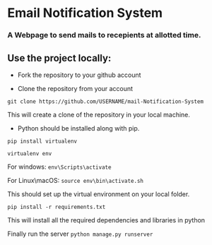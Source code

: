 # Email Notification System
### A Webpage to send mails to recepients at allotted time.

## Use the project locally:
- Fork the repository to your github account

- Clone the repository from your account

`git clone https://github.com/USERNAME/mail-Notification-System`

This will create a clone of the repository in your local machine.

- Python should be installed along with pip. 

`pip install virtualenv`

`virtualenv env`

For windows: `env\Scripts\activate`

For Linux\macOS: `source env\bin\activate.sh`

This should set up the virtual environment on your local folder.

`pip install -r requirements.txt`

This will install all the required dependencies and libraries in python

Finally run the server `python manage.py runserver`


